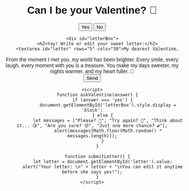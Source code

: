 <!DOCTYPE html>
<html lang="en">
<head>
    <meta charset="UTF-8">
    <meta name="viewport" content="width=device-width, initial-scale=1.0">
    <title>Be My Valentine?</title>
    <style>
        body { text-align: center; font-family: Arial, sans-serif; }
        #letterBox { display: none; }
    </style>
</head>
<body>
    <h1>Can I be your Valentine? 💖</h1>
    <button onclick="askValentine('yes')">Yes</button>
    <button onclick="askValentine('no')">No</button>
    
    <div id="letterBox">
        <h2>Yay! Write or edit your sweet letter:</h2>
        <textarea id="letter" rows="5" cols="30">My dearest Valentine,
From the moment I met you, my world has been brighter.
Every smile, every laugh, every moment with you is a treasure.
You make my days sweeter, my nights warmer, and my heart fuller.
💖</textarea><br>
        <button onclick="submitLetter()">Send</button>
    </div>
    
    <script>
        function askValentine(answer) {
            if (answer === 'yes') {
                document.getElementById('letterBox').style.display = 'block';
            } else {
                let messages = ["Please? 🥺", "Try again? 🙏", "Think about it... 😘", "Are you sure? 😢", "Just one more chance? 💕"];
                alert(messages[Math.floor(Math.random() * messages.length)]);
            }
        }

        function submitLetter() {
            let letter = document.getElementById('letter').value;
            alert("Your letter: \n" + letter + "\nYou can edit it anytime before she says yes!");
        }
    </script>
</body>
</html>
